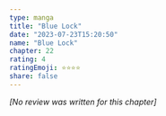 ```yaml
---
type: manga
title: "Blue Lock"
date: "2023-07-23T15:20:50"
name: "Blue Lock"
chapter: 22
rating: 4
ratingEmoji: ⭐️⭐️⭐️⭐️
share: false
---
```


*[No review was written for this chapter]*

